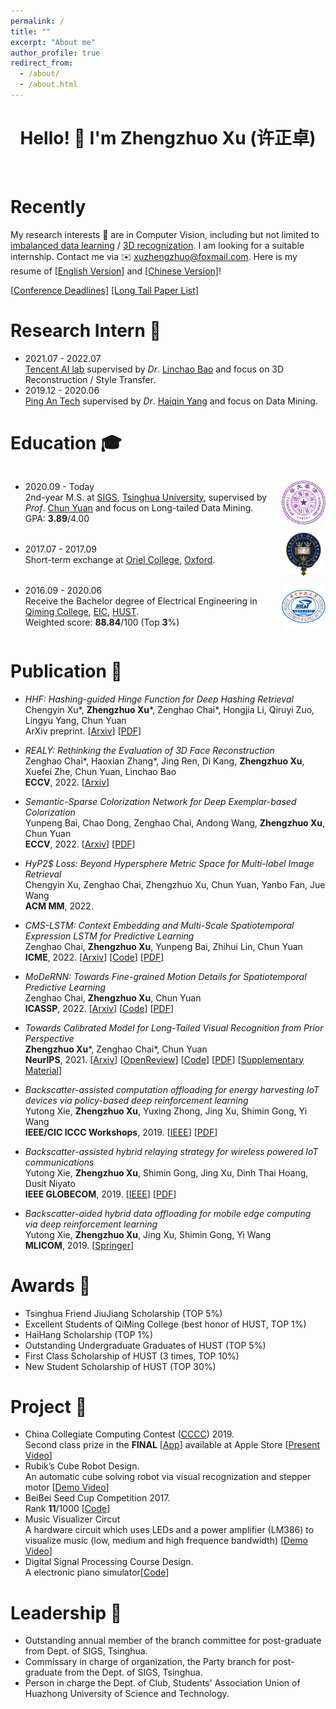 ```yaml
---
permalink: /
title: ""
excerpt: "About me"
author_profile: true
redirect_from: 
  - /about/
  - /about.html
---
```


<style>
  .flex-between {
    display: flex;
    align-items: center;
    justify-content: space-between;
  }
  .badge {
    width: 70px;
    height: 70px;
  }
</style>

<h1 align="center"> Hello! 👋  I'm Zhengzhuo Xu (许正卓) </h1>

<br />

# Recently

My research interests 🔎 are in Computer Vision, including but not limited to <u>imbalanced data learning</u> / <u>3D recognization</u>. I am looking for a suitable internship. Contact me via  ✉️  <u>xuzhengzhuo@foxmail.com</u>. Here is my resume of [[English Version]](../files/resume/resume_xzz_en.pdf) and [[Chinese Version]](../files/resume/resume_xzz_cn.pdf)!

[[Conference Deadlines]](https://aideadlin.es/?sub=ML,CV,CG,DM) [[Long Tail Paper List]](https://github.com/XuZhengzhuo/Long-tailed-Visual-Recognition-Paper-List)

Research Intern 💼
======
- 2021.07 - 2022.07 <br>
[Tencent AI lab](https://ai.tencent.com/ailab/zh/index/) supervised by *Dr*. [Linchao Bao](https://linchaobao.github.io/) and focus on 3D Reconstruction / Style Transfer.
- 2019.12 - 2020.06 <br>
[Ping An Tech](https://tech.pingan.com/) supervised by *Dr*. [Haiqin Yang](https://hqyang.github.io/) and focus on Data Mining.

Education 🎓
======
<div class="flex-between">
  <ul>
  <li>2020.09 - Today </li>
  2nd-year M.S. at <a href="https://www.sigs.tsinghua.edu.cn/">SIGS</a>, <a href="https://www.tsinghua.edu.cn/">Tsinghua University</a>, supervised by <i>Prof</i>. <a href="https://www.sigs.tsinghua.edu.cn/yc2/main.htm">Chun Yuan</a> and focus on Long-tailed Data Mining. <br>
  GPA: <b>3.89</b>/4.00
  </ul>
  <img class="badge" src="../images/tsinghua.png">
</div>

<div class="flex-between">
  <ul>
  <li>2017.07 - 2017.09 </li>
Short-term exchange at <a href="https://www.oriel.ox.ac.uk">Oriel College</a>, <a href="https://www.ox.ac.uk/cn">Oxford</a>.
  </ul>
  <img class="badge" src="../images/oxford.png">
</div>

<div class="flex-between">
  <ul>
  <li>2016.09 - 2020.06 </li>
  Receive the Bachelor degree of Electrical Engineering in <a href="http://qiming.hust.edu.cn/">Qiming College</a>, <a href="http://ei.hust.edu.cn/">EIC</a>, <a href="https://www.hust.edu.cn/">HUST</a>. <br>
  Weighted score: <b>88.84</b>/100 (Top <b>3</b>%)
  </ul>
  <img class="badge" src="../images/hust.png">
</div>

Publication 📄 
======

- *HHF: Hashing-guided Hinge Function for Deep Hashing Retrieval* <br>
Chengyin Xu\*, **Zhengzhuo Xu**\*, Zenghao Chai\*, Hongjia Li, Qiruyi Zuo, Lingyu Yang, Chun Yuan <br>
ArXiv preprint. [[Arxiv](https://arxiv.org/abs/2112.02225)] [[PDF](./files/papers/HHF.pdf)]

- *REALY: Rethinking the Evaluation of 3D Face Reconstruction* <br>
Zenghao Chai\*, Haoxian Zhang\*, Jing Ren, Di Kang, **Zhengzhuo Xu**, Xuefei Zhe, Chun Yuan, Linchao Bao <br>
**ECCV**, 2022. [[Arxiv](https://arxiv.org/abs/2203.09729)] 
<!-- [[Page](https://www.realy3dface.com)] [[PDF](./files/papers/Realy1.pdf)] [[Supplementary Material](./files/papers/Realy_Supplementary_Material1.pdf)] -->

- *Semantic-Sparse Colorization Network for Deep Exemplar-based Colorization* <br>
Yunpeng Bai, Chao Dong, Zenghao Chai, Andong Wang, **Zhengzhuo Xu**, Chun Yuan <br>
**ECCV**, 2022. [[Arxiv](https://arxiv.org/abs/2112.01335)] [[PDF](./files/papers/SSCN.pdf)]

- *HyP2$ Loss: Beyond Hypersphere Metric Space for Multi-label Image Retrieval* <br>
Chengyin Xu, Zenghao Chai, Zhengzhuo Xu, Chun Yuan, Yanbo Fan, Jue Wang <br>
**ACM MM**, 2022.

- *CMS-LSTM: Context Embedding and Multi-Scale Spatiotemporal Expression LSTM for Predictive Learning* <br>
Zenghao Chai, **Zhengzhuo Xu**, Yunpeng Bai, Zhihui Lin, Chun Yuan <br>
**ICME**, 2022. [[Arxiv](https://arxiv.org/abs/2102.03586)] [[Code](https://github.com/czh-98/CMS-LSTM)] [[PDF](./files/papers/CMS-LSTM.pdf)]

- *MoDeRNN: Towards Fine-grained Motion Details for Spatiotemporal Predictive Learning* <br>
Zenghao Chai, **Zhengzhuo Xu**, Chun Yuan <br>
**ICASSP**, 2022. [[Arxiv](https://arxiv.org/abs/2110.12978)] [[Code](https://github.com/czh-98/MoDeRNN)] [[PDF](./files/papers/MoDeRNN.pdf)]

- *Towards Calibrated Model for Long-Tailed Visual Recognition from Prior Perspective* <br>
**Zhengzhuo Xu**\*, Zenghao Chai\*, Chun Yuan <br>
**NeurIPS**, 2021. [[Arxiv](https://arxiv.org/abs/2111.03874)] [[OpenReview](https://openreview.net/forum?id=vqzAfN-BoA_)] [[Code](https://github.com/XuZhengzhuo/Prior-LT)] [[PDF](./files/papers/Prior_LT.pdf)] [[Supplementary Material](./files/papers/Prior_Supplementary_Material.pdf)]

- *Backscatter-assisted computation offloading for energy harvesting IoT devices via policy-based deep reinforcement learning* <br>
Yutong Xie, **Zhengzhuo Xu**, Yuxing Zhong, Jing Xu, Shimin Gong, Yi Wang <br>
**IEEE/CIC ICCC Workshops**, 2019. [[IEEE](https://ieeexplore.ieee.org/abstract/document/8849964)] [[PDF](./files/papers/Backscatter_DDPG.pdf)]

- *Backscatter-assisted hybrid relaying strategy for wireless powered IoT communications* <br>
Yutong Xie, **Zhengzhuo Xu**, Shimin Gong, Jing Xu, Dinh Thai Hoang, Dusit Niyato <br>
**IEEE GLOBECOM**, 2019. [[IEEE](https://ieeexplore.ieee.org/abstract/document/9013386)] [[PDF](./files/papers/Backscatter_Hybrid_Relaying.pdf)]

- *Backscatter-aided hybrid data offloading for mobile edge computing via deep reinforcement learning* <br>
Yutong Xie, **Zhengzhuo Xu**, Jing Xu, Shimin Gong, Yi Wang <br>
**MLICOM**, 2019. [[Springer](https://link.springer.com/chapter/10.1007/978-3-030-32388-2_45)]

Awards 🌟
======
- Tsinghua Friend JiuJiang Scholarship (TOP 5%)
- Excellent Students of QiMing College (best honor of HUST, TOP 1%)
- HaiHang Scholarship (TOP 1%)
- Outstanding Undergraduate Graduates of HUST (TOP 5%)
- First Class Scholarship of HUST (3 times, TOP 10%)
- New Student Scholarship of HUST (TOP 30%)


Project 🔨
======
- China Collegiate Computing Contest ([CCCC](http://www.appcontest.net/)) 2019. <br>
Second class prize in the **FINAL** [[App](https://appsuke.com/cn/%E8%A7%86%E5%94%B1%E8%BE%BE%E4%BA%BA/)] available at Apple Store [[Present Video](https://youtu.be/ACqSiaio98s)]
- Rubik’s Cube Robot Design. <br>
An automatic cube solving robot via visual recognization and stepper motor [[Demo Video](https://youtu.be/lwa5qByJMJc)]
- BeiBei Seed Cup Competition 2017. <br>
Rank **11**/1000 [[Code](https://github.com/Dedsec-Xu/Seed_Cup_TextCNN)]
- Music Visualizer Circut <br>
A hardware circuit which uses LEDs and a power amplifier (LM386) to visualize music (low, medium and high frequence bandwidth) [[Demo Video](https://youtu.be/e310kDNNbSg)]
- Digital Signal Processing Course Design. <br>
A electronic piano simulator[[Code](https://github.com/byrrice/Matlab-Final-Project)]

Leadership 🔭 
======
- Outstanding annual member of the branch committee for post-graduate from Dept. of SIGS, Tsinghua.
- Commissary in charge of organization, the Party branch for post-graduate from the Dept. of SIGS, Tsinghua.
- Person in charge the Dept. of Club, Students' Association Union of Huazhong University of Science and Technology.

